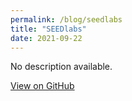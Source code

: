```yaml
---
permalink: /blog/seedlabs
title: "SEEDlabs"
date: 2021-09-22
---
```


No description available.

[View on GitHub](https://github.com/ozgurural/SEEDlabs)
